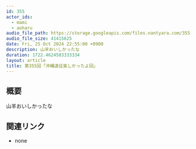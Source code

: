 ```yaml
---
id: 355
actor_ids:
  - mami
  - aoharu
audio_file_path: https://storage.googleapis.com/files.nantyara.com/355.mp3
audio_file_size: 41415625
date: Fri, 25 Oct 2024 22:55:00 +0900
description: 山羊おいしかったな
duration: 1722.4624583333334
layout: article
title: 第355回「沖縄遠征楽しかったよ回」
---
```

## 概要

山羊おいしかったな

## 関連リンク

* none
